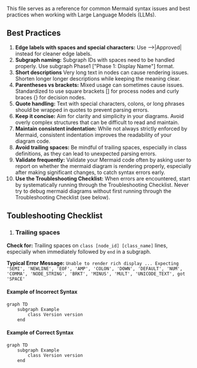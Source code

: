 This file serves as a reference for common Mermaid syntax issues and best practices when working with Large Language Models (LLMs).

## Best Practices

1. **Edge labels with spaces and special characters:**  Use -->|Approved| instead for cleaner edge labels.
2. **Subgraph naming:** Subgraph IDs with spaces need to be handled properly. Use subgraph Phase1 ["Phase 1: Display Name"] format.
3. **Short descriptions** Very long text in nodes can cause rendering issues. Shorten longer longer descriptions while keeping the meaning clear.
4. **Parentheses vs brackets:** Mixed usage can sometimes cause issues. Standardized to use square brackets [] for process nodes and curly braces {} for decision nodes.
5.  **Quote handling:** Text with special characters, colons, or long phrases should be wrapped in quotes to prevent parsing errors.
6.  **Keep it concise:** Aim for clarity and simplicity in your diagrams. Avoid overly complex structures that can be difficult to read and maintain.
7.  **Maintain consistent indentation:** While not always strictly enforced by Mermaid, consistent indentation improves the readability of your diagram code.
8.  **Avoid trailing spaces:** Be mindful of trailing spaces, especially in class definitions, as they can lead to unexpected parsing errors.
9.  **Validate frequently:** Validate your Mermaid code often by asking user to report on whether the mermaid diagram is rendering properly, especially after making significant changes, to catch syntax errors early.
10. **Use the Troubleshooting Checklist:**  When errors are encountered, start by systematically running through the Troubleshooting Checklist.  Never try to debug mermaid diagrams without first running through the Troubleshooting Checklist (see below).


## Toubleshooting Checklist
1. ### Trailing spaces
**Check for:** Trailing spaces on `class [node_id] [class_name]` lines, especially when immediately followed by `end` in a subgraph.

**Typical Error Message:** `Unable to render rich display ... Expecting 'SEMI', 'NEWLINE', 'EOF', 'AMP', 'COLON', 'DOWN', 'DEFAULT', 'NUM', 'COMMA', 'NODE_STRING', 'BRKT', 'MINUS', 'MULT', 'UNICODE_TEXT', got 'SPACE'`
#### Example of Incorrect Syntax
```
graph TD
    subgraph Example
        class Version version  
    end
```
#### Example of Correct Syntax
```
graph TD
    subgraph Example
        class Version version
    end
